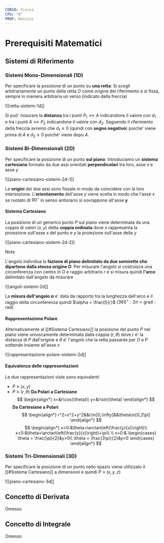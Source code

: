 ```yaml
---
CORSO: Fisica
CFU: "6"
PROF: Rossini
---
```

# Prerequisiti Matematici
## Sistemi di Riferimento
### Sistemi Mono-Dimensionali (1D)
Per specificare la posizione di un punto su **una retta**:
Si scegli arbitrariamente un punto della retta $O$ come origine del riferimento e si fissa, sempre in maniera arbitraria un verso (indicato dalla freccia)

![[retta-sistemi-1d]]

Si può' misurare la **distanza** tra i punti $P_1\leftrightarrow A$ indicandone il valore con $d_1$ e tra i punti $A\leftrightarrow P_2$ indicandone il valore con $d_2$. Seguendo il riferimento della freccia avremo che $d_1\leq 0$ (quindi con **segno negativo**) poiché' viene prima di $A$ e $d_2\geq0$ poiché' viene dopo $A$.

### Sistemi Bi-Dimensionali (2D)
Per specificare la posizione di un punto **sul piano**:
Introduciamo un **sistema cartesiano** formato da due assi orientati **perpendicolari** tra loro, asse $x$ e asse $y$

![[piano-cartesiano-sistemi-2d-1]]

Le **origini** dei due assi sono fissate in modo da coincidere con la loro intersezione.
L'**orientamento** dell'asse $y$ viene scelta in modo che l'asse $x$ se ruotato di $90^\circ$ in senso antiorario si sovrappone all'asse **y**

#### Sistema Cartesiano
La posizione di un generico punto $P$ sul piano viene determinata da una coppia di valori $(x,y)$ detta **coppia ordinata** dove $x$ rappresenta la proiezione sull'asse $x$ del punto e $y$ la proiezione sull'asse delle $y$

![[piano-cartesiano-sistemi-2d-2]]

>[!NOTE]
>L'angolo individua la **fazione di piano delimitato da due semirette che dipartono dalla stessa origine $O$**.
Per misurare l'angolo si costruisce una circonferenza con centro in $O$ e raggio arbitrario $r$ e si misura quindi **l'arco** delimitato dall'angolo da misurare
>
>![[angoli-sistemi-2d]]
>
La **misura dell'angolo $\alpha$** e' data da rapporto tra la lunghezza dell'arco e il raggio della circonferenza quindi $\alpha = \frac{l}{r}$ ($360^\circ:2\pi=\text{grad}:\text{rad}$)
#### Rappresentazione Polare
Alternativamente al [[#Sistema Cartesiano]] la posizione del punto $P$ nel piano viene univocamente determinata dalla coppia $(r,\theta)$ dove $r$ e' la distanza di $P$ dall'origine e $\theta$ e' l'angolo che la retta passante per $O$ e $P$ sottende insieme all'asse $x$

![[rappresentazione-polare-sistemi-2d]]

#### Equivalenza delle rappresentazioni
Le due rappresentazioni viste sono equivalenti
- $P\equiv (x,y)$
- $P\equiv (r,\theta)$ 
**Da Polari a Cartesiane**
$$
\begin{align*}
x=&r\cos(\theta)\\
y=&r\sin(\theta)
\end{align*}
$$
**Da Cartesiane a Polari**
$$
\begin{align*}
r^2=x^2+y^2&&r\in[0,\infty]&&\theta\in[0,2\pi]
\end{align*}
$$
$$
\begin{align*}
x>0:&\theta=\arctan\left(\frac{y}{x}\right)\\
x<0:&\theta=\arctan\left(\frac{y}{x}\right)+\pi\\ \\
x=0:&
\begin{cases}
\theta = \frac{\pi}{2}&y>0\\
\theta = \frac{3\pi}{2}&y<0
\end{cases}
\end{align*}
$$
### Sistemi Tri-Dimensionali (3D)
Per specificare la posizione di un punto nello spazio viene utilizzato il [[#Sistema Cartesiano]] a  dimensioni e quindi $P\equiv(x,y,z)$

![[piano-cartesiano-3d]]

## Concetto di Derivata
Omesso

## Concetto di Integrale
Omesso
